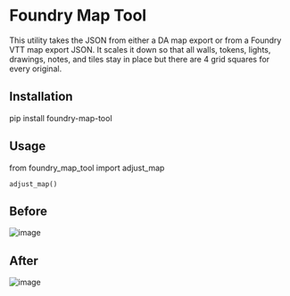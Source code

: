 # Foundry Map Tool

This utility takes the JSON from either a DA map export or from a Foundry VTT map export JSON. It scales it down so that all walls, tokens, lights, drawings, notes, and tiles stay in place but there are 4 grid squares for every original.

## Installation

pip install foundry-map-tool

## Usage

from foundry_map_tool import adjust_map

    adjust_map()



## Before

![image](https://github.com/user-attachments/assets/c5c1bdec-e90c-40bd-8c76-a9415f222f13)

## After

![image](https://github.com/user-attachments/assets/a507c128-0c2c-43d0-bd60-4d2fb49b6b82)
